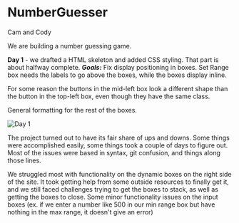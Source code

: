 # NumberGuesser
Cam and Cody


We are building a number guessing game.

**Day 1** - we drafted a HTML skeleton and added CSS styling. That part is about halfway complete. 
***Goals:*** Fix display positioning in boxes. Set Range box needs the labels to go above the boxes, while the boxes display inline.

For some reason the buttons in the mid-left box look a different shape than the button in the top-left box, even though they have the same class.

General formatting for the rest of the boxes.
  
![Day 1](https://i.ibb.co/6WyJx5B/Untitled-2.png)


The project turned out to have its fair share of ups and downs. Some things were accomplished easily, some things took a couple of days to figure out. Most of the issues were based in syntax, git confusion, and things along those lines. 

We struggled most with functionality on the dynamic boxes on the right side of the site. It took getting help from some outside resources to finally get it, and we still faced challenges trying to get the boxes to stack, as well as getting the boxes to close. Some minor functionality issues on the input boxes (ex. if we enter a number like 500 in our min range box but have nothing in the max range, it doesn't give an error)
